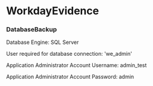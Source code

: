 # WorkdayEvidence

### DatabaseBackup
Database Engine: SQL Server

User required for database connection: 'we_admin'


Application Administrator Account Username: admin_test

Application Administrator Account Password: admin